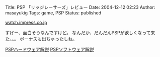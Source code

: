 Title: PSP 「リッジレーサーズ」レビュー
Date: 2004-12-12 02:23
Author: masayukig
Tags: game, PSP
Status: published

[watch.impress.co.jp](http://www.watch.impress.co.jp/game/docs/20041211/rrs.htm)

すげー、面白そうなんですけど。
なんだか、だんだんPSPが欲しくなって来た。。。
ボーナスも出ちゃったしね。

[PSPハードウェア解説](http://www.watch.impress.co.jp/game/docs/20041211/psp.htm)
[PSPソフトウェア解説](http://www.watch.impress.co.jp/game/docs/20041211/psp_s.htm)
